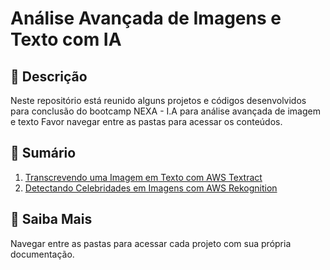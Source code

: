 # Análise Avançada de Imagens e Texto com IA

## 📒 Descrição
Neste repositório está reunido alguns projetos e códigos desenvolvidos para conclusão do bootcamp NEXA - I.A para análise avançada de imagem e texto
Favor navegar entre as pastas para acessar os conteúdos.

## 📝 Sumário

1. [Transcrevendo uma Imagem em Texto com AWS Textract](https://github.com/wilsondesouza/analise-imagens/tree/master/aws_textract/ocr_lista-escolar)
2. [Detectando Celebridades em Imagens com AWS Rekognition](https://github.com/wilsondesouza/analise-imagens/tree/master/aws-rekognition/reconhecimento-celebridades)

## 🔎 Saiba Mais
Navegar entre as pastas para acessar cada projeto com sua própria documentação.
